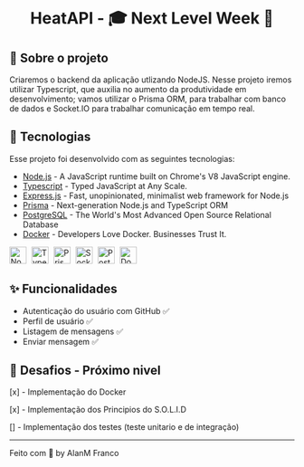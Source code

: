 <h1 align="center" style="font-weight: bold;">
HeatAPI - 🎓 Next Level Week 🚀
</h1>

## 🎉 Sobre o projeto
Criaremos o backend da aplicação utlizando NodeJS. Nesse projeto iremos utilizar Typescript, que auxilia no aumento da produtividade em desenvolvimento; vamos utilizar o Prisma ORM, para trabalhar com banco de dados e Socket.IO para trabalhar comunicação em tempo real.

## 🚀 Tecnologias

Esse projeto foi desenvolvido com as seguintes tecnologias:
* [Node.js](https://nodejs.org/en/) - A JavaScript runtime built on Chrome's V8 JavaScript engine.
* [Typescript](https://www.typescriptlang.org/) - Typed JavaScript at Any Scale.
* [Express.js](http://expressjs.com/) - Fast, unopinionated, minimalist web framework for Node.js
* [Prisma](https://prisma.io/) - Next-generation Node.js and TypeScript ORM
* [PostgreSQL](https://www.postgresql.org/) - The World's Most Advanced Open Source Relational Database
* [Docker](https://www.docker.com/) - Developers Love Docker. Businesses Trust It.
<p>
<img alt="Node.js" src="https://cdn.svgporn.com/logos/nodejs-icon.svg" width="30" heigth="30" style="margin-right: 5px;" />
<img alt="TypeScript" src="https://cdn.svgporn.com/logos/typescript-icon.svg" width="30" heigth="30" style="margin-right: 5px;" />
<img alt="PrismaORM" src="https://cdn.svgporn.com/logos/prisma.svg" width="30" heigth="30" style="margin-right: 5px;" />
<img alt="Socket.io" src="https://cdn.svgporn.com/logos/socket.io.svg" width="30" heigth="30" style="margin-right: 5px;" />
<img alt="PostgreSQL" src="https://cdn.svgporn.com/logos/postgresql.svg" width="30" heigth="30" style="margin-right: 5px;" />
<img alt="Docker" src="https://cdn.svgporn.com/logos/docker-icon.svg" width="30" heigth="30" style="margin-right: 5px;" />
</p>

## ✨ Funcionalidades

* Autenticação do usuário com GitHub ✅
* Perfil de usuário ✅
* Listagem de mensagens ✅
* Enviar mensagem ✅

## 💫 Desafios - Próximo nivel

[x] - Implementação do Docker

[x] - Implementação dos Principios do S.O.L.I.D

[] - Implementação dos testes (teste unitario e de integração)

---

Feito com 💚 by AlanM Franco
